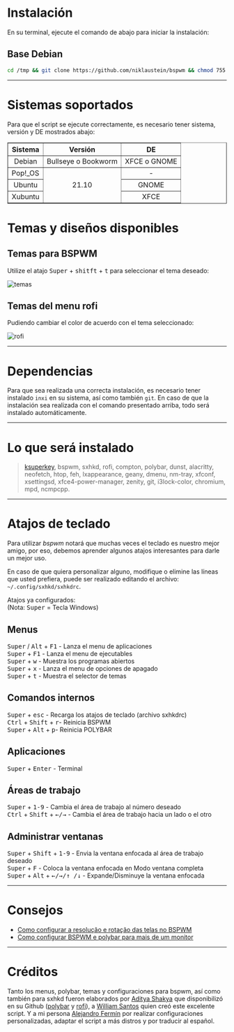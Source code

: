 <p align="center">
 
 

# Instalación

En su terminal, ejecute el comando de abajo para iniciar la instalación:

## Base Debian 
```bash
cd /tmp && git clone https://github.com/niklaustein/bspwm && chmod 755 bspwm/* -R && cd bspwm/ && ./instalar.sh
```


<hr>

# Sistemas soportados
Para que el script se ejecute correctamente, es necesario tener sistema, versión y DE mostrados abajo:

<table align=center border="1">
    <tr>
        <th>Sistema</td>
        <th>Versión</td>
        <th>DE</td>
    </tr>
    <tr>
        <td align="center"valign="center">Debian</td>
        <td align="center"valign="center">Bullseye o Bookworm</td>
        <td align="center"valign="center">XFCE o GNOME</td>
    </tr>
    <tr>
        <td>Pop!_OS</td>
        <td rowspan="3" align="center"valign="center">21.10</td>
        <td align="center"valign="center">-</td>
       </tr>
     <tr>
        <td align="center"valign="center">Ubuntu</td>
        <td align="center"valign="center">GNOME</td>
    </tr>
     <tr>
        <td align="center"valign="center">Xubuntu</td>
        <td align="center"valign="center">XFCE</td>
    </tr>
 
</table>

# Temas y diseños disponibles

## Temas para BSPWM
Utilize el atajo <kbd>Super</kbd> + <kbd>shitft</kbd> + <kbd>t</kbd> para seleccionar el tema deseado:<br>

![temas](https://user-images.githubusercontent.com/84329097/141335499-8e8b4683-a1d0-4727-9c66-58f3e452f491.gif)

##

## Temas del menu rofi
 
Pudiendo cambiar el color de acuerdo con el tema seleccionado:

![rofi](https://user-images.githubusercontent.com/84329097/141335969-4cc5440c-342c-431b-bd89-693efd947a4a.gif)

<hr>

# Dependencias

Para que sea realizada una correcta instalación, es necesario tener instalado `inxi` en su sistema, así como también `git`. En caso de que la instalación sea realizada con el comando presentado arriba, todo será instalado automáticamente.

<hr>

# Lo que será instalado

   >  [ksuperkey](https://github.com/hanschen/ksuperkey), bspwm, sxhkd, rofi, compton, polybar, dunst, alacritty, neofetch, htop, feh, lxappearance, geany, dmenu, nm-tray, xfconf, xsettingsd, xfce4-power-manager, zenity, git, i3lock-color, chromium, mpd, ncmpcpp.

<hr>

# Atajos de teclado </h2>
Para utilizar *bspwm* notará que muchas veces el teclado es nuestro mejor amigo, por eso, debemos aprender algunos atajos interesantes para darle un mejor uso.

En caso de que quiera personalizar alguno, modifique o elimine las líneas que usted prefiera, puede ser realizado editando el archivo: `~/.config/sxhkd/sxhkdrc`.

Atajos ya configurados:
<br>(Nota: <kbd> Super</kbd> = Tecla Windows)

## Menus
<kbd>Super</kbd> / <kbd>Alt</kbd> + <kbd>F1</kbd> - Lanza el menu de aplicaciones <br>
<kbd>Super</kbd> + <kbd>F1</kbd> - Lanza el menu de ejecutables <br>
<kbd>Super</kbd> + <kbd>w</kbd> - Muestra los programas abiertos <br>
<kbd>Super</kbd> + <kbd>x</kbd> - Lanza el menu de opciones de apagado <br>
<kbd>Super</kbd> + <kbd>t</kbd> - Muestra el selector de temas <br>

## Comandos internos
<kbd>Super</kbd> + <kbd>esc</kbd> - Recarga los atajos de teclado (archivo sxhkdrc)<br>
<kbd>Ctrl</kbd> + <kbd>Shift</kbd> + <kbd>r</kbd>- Reinicia BSPWM<br>
<kbd>Super</kbd> + <kbd>Alt</kbd> + <kbd>p</kbd>- Reinicia POLYBAR<br>


## Aplicaciones
<kbd>Super</kbd> + <kbd>Enter</kbd> - Terminal  <br>

## Áreas de trabajo
<kbd>Super</kbd> + <kbd>1-9</kbd> - Cambia el área de trabajo al número deseado <br>
<kbd>Ctrl</kbd> + <kbd>Shift</kbd> + <kbd>←/→</kbd> - Cambia el área de trabajo hacia un lado o el otro<br>

## Administrar ventanas
<kbd>Super</kbd> + <kbd>Shift</kbd> + <kbd>1-9</kbd> - Envia la ventana enfocada al área de trabajo deseado <br>
<kbd>Super</kbd> + <kbd>F</kbd> - Coloca la ventana enfocada en Modo ventana completa <br>
<kbd>Super</kbd> + <kbd>Alt</kbd> + <kbd>←/→/↑ /↓</kbd> - Expande/Disminuye la ventana enfocada <br>

<hr>

# Consejos

* [Como configurar a resolução e rotação das telas no BSPWM](https://plus.diolinux.com.br/t/como-configurar-a-resolucao-e-rotacao-das-telas-no-bspwm/37957)
* [Como configurar BSPWM e polybar para mais de um monitor](https://plus.diolinux.com.br/t/como-configurar-bspwm-e-polybar-para-mais-de-um-monitor/35201) 

<hr>

# Créditos
Tanto los menus, polybar, temas y configuraciones para bspwm, así como también para sxhkd fueron elaborados por [Aditya Shakya](https://github.com/adi1090x) que disponibilizó en su Github ([polybar](https://github.com/adi1090x/polybar-themes) y [rofi](https://github.com/adi1090x/rofi)), a [William Santos](https://github.com/thespation/) quien creó este excelente script. Y a mi persona [Alejandro Fermín](https://github.com/lostalejandro/) por realizar configuraciones personalizadas, adaptar el script a más distros y por traducir al español.

